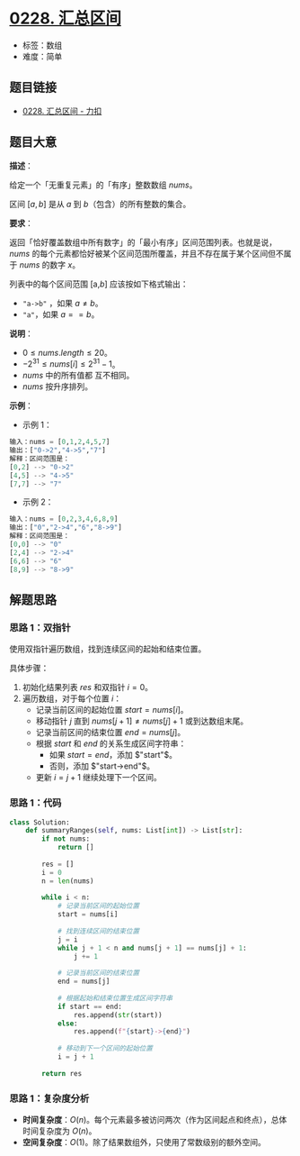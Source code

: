 # [0228. 汇总区间](https://leetcode.cn/problems/summary-ranges/)

- 标签：数组
- 难度：简单

## 题目链接

- [0228. 汇总区间 - 力扣](https://leetcode.cn/problems/summary-ranges/)

## 题目大意

**描述**：

给定一个「无重复元素」的「有序」整数数组 $nums$。

区间 $[a, b]$ 是从 $a$ 到 $b$（包含）的所有整数的集合。

**要求**：

返回「恰好覆盖数组中所有数字」的「最小有序」区间范围列表。也就是说，$nums$ 的每个元素都恰好被某个区间范围所覆盖，并且不存在属于某个区间但不属于 $nums$ 的数字 $x$。

列表中的每个区间范围 [a,$b$] 应该按如下格式输出：

- `"a->b"` ，如果 $a \ne b$。
- `"a"`，如果 $a == b$。


**说明**：

- $0 \le nums.length \le 20$。
- $-2^{31} \le nums[i] \le 2^{31} - 1$。
- $nums$ 中的所有值都 互不相同。
- $nums$ 按升序排列。

**示例**：

- 示例 1：

```python
输入：nums = [0,1,2,4,5,7]
输出：["0->2","4->5","7"]
解释：区间范围是：
[0,2] --> "0->2"
[4,5] --> "4->5"
[7,7] --> "7"
```

- 示例 2：

```python
输入：nums = [0,2,3,4,6,8,9]
输出：["0","2->4","6","8->9"]
解释：区间范围是：
[0,0] --> "0"
[2,4] --> "2->4"
[6,6] --> "6"
[8,9] --> "8->9"
```

## 解题思路

### 思路 1：双指针

使用双指针遍历数组，找到连续区间的起始和结束位置。

具体步骤：

1. 初始化结果列表 $res$ 和双指针 $i = 0$。
2. 遍历数组，对于每个位置 $i$：
   - 记录当前区间的起始位置 $start = nums[i]$。
   - 移动指针 $j$ 直到 $nums[j + 1] \neq nums[j] + 1$ 或到达数组末尾。
   - 记录当前区间的结束位置 $end = nums[j]$。
   - 根据 $start$ 和 $end$ 的关系生成区间字符串：
     - 如果 $start = end$，添加 $"start"$。
     - 否则，添加 $"start->end"$。
   - 更新 $i = j + 1$ 继续处理下一个区间。

### 思路 1：代码

```python
class Solution:
    def summaryRanges(self, nums: List[int]) -> List[str]:
        if not nums:
            return []
        
        res = []
        i = 0
        n = len(nums)
        
        while i < n:
            # 记录当前区间的起始位置
            start = nums[i]
            
            # 找到连续区间的结束位置
            j = i
            while j + 1 < n and nums[j + 1] == nums[j] + 1:
                j += 1
            
            # 记录当前区间的结束位置
            end = nums[j]
            
            # 根据起始和结束位置生成区间字符串
            if start == end:
                res.append(str(start))
            else:
                res.append(f"{start}->{end}")
            
            # 移动到下一个区间的起始位置
            i = j + 1
        
        return res
```

### 思路 1：复杂度分析

- **时间复杂度**：$O(n)$。每个元素最多被访问两次（作为区间起点和终点），总体时间复杂度为 $O(n)$。
- **空间复杂度**：$O(1)$。除了结果数组外，只使用了常数级别的额外空间。
